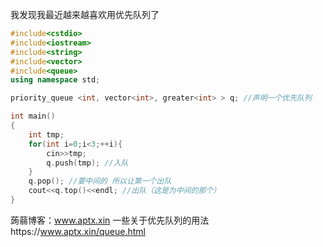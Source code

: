 我发现我最近越来越喜欢用优先队列了
```cpp
#include<cstdio>
#include<iostream>
#include<string>
#include<vector>
#include<queue>
using namespace std;

priority_queue <int, vector<int>, greater<int> > q; //声明一个优先队列

int main()
{
	int tmp;
	for(int i=0;i<3;++i){
		cin>>tmp;
		q.push(tmp); //入队
	}
	q.pop(); //要中间的 所以让第一个出队
	cout<<q.top()<<endl; //出队（这是为中间的那个）
}
```
蒟蒻博客：www.aptx.xin
一些关于优先队列的用法https://www.aptx.xin/queue.html